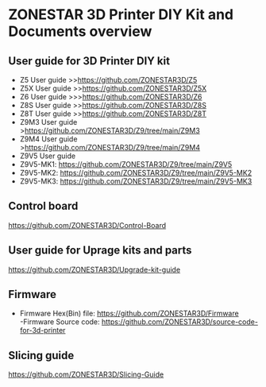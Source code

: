 # ZONESTAR 3D Printer DIY Kit and Documents overview
## User guide for 3D Printer DIY kit  
- Z5 User guide >>https://github.com/ZONESTAR3D/Z5  
- Z5X  User guide >>https://github.com/ZONESTAR3D/Z5X   
- Z6 User guide >>>https://github.com/ZONESTAR3D/Z6  
- Z8S User guide >>https://github.com/ZONESTAR3D/Z8S  
- Z8T User guide >>https://github.com/ZONESTAR3D/Z8T  
- Z9M3 User guide >https://github.com/ZONESTAR3D/Z9/tree/main/Z9M3  
- Z9M4 User guide >https://github.com/ZONESTAR3D/Z9/tree/main/Z9M4  
- Z9V5 User guide 
 - Z9V5-MK1: https://github.com/ZONESTAR3D/Z9/tree/main/Z9V5  
 - Z9V5-MK2: https://github.com/ZONESTAR3D/Z9/tree/main/Z9V5-MK2  
 - Z9V5-MK3: https://github.com/ZONESTAR3D/Z9/tree/main/Z9V5-MK3  

## Control board  
https://github.com/ZONESTAR3D/Control-Board  

## User guide for Uprage kits and parts
https://github.com/ZONESTAR3D/Upgrade-kit-guide

## Firmware
- Firmware Hex(Bin) file: https://github.com/ZONESTAR3D/Firmware  
-Firmware Source code:  https://github.com/ZONESTAR3D/source-code-for-3d-printer  

## Slicing guide  
https://github.com/ZONESTAR3D/Slicing-Guide  
